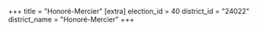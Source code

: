 +++
title = "Honoré-Mercier"
[extra]
election_id = 40
district_id = "24022"
district_name = "Honoré-Mercier"
+++

